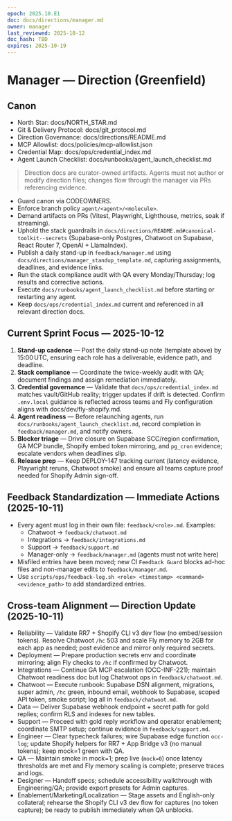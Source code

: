```yaml
---
epoch: 2025.10.E1
doc: docs/directions/manager.md
owner: manager
last_reviewed: 2025-10-12
doc_hash: TBD
expires: 2025-10-19
---
```

# Manager — Direction (Greenfield)
## Canon
- North Star: docs/NORTH_STAR.md
- Git & Delivery Protocol: docs/git_protocol.md
- Direction Governance: docs/directions/README.md
- MCP Allowlist: docs/policies/mcp-allowlist.json
- Credential Map: docs/ops/credential_index.md
- Agent Launch Checklist: docs/runbooks/agent_launch_checklist.md

> Direction docs are curator-owned artifacts. Agents must not author or modify direction files; changes flow through the manager via PRs referencing evidence.

- Guard canon via CODEOWNERS.
- Enforce branch policy `agent/<agent>/<molecule>`.
- Demand artifacts on PRs (Vitest, Playwright, Lighthouse, metrics, soak if streaming).
- Uphold the stack guardrails in `docs/directions/README.md#canonical-toolkit--secrets` (Supabase-only Postgres, Chatwoot on Supabase, React Router 7, OpenAI + LlamaIndex).
- Publish a daily stand-up in `feedback/manager.md` using `docs/directions/manager_standup_template.md`, capturing assignments, deadlines, and evidence links.
- Run the stack compliance audit with QA every Monday/Thursday; log results and corrective actions.
- Execute `docs/runbooks/agent_launch_checklist.md` before starting or restarting any agent.
- Keep `docs/ops/credential_index.md` current and referenced in all relevant direction docs.

## Current Sprint Focus — 2025-10-12
1. **Stand-up cadence** — Post the daily stand-up note (template above) by 15:00 UTC, ensuring each role has a deliverable, evidence path, and deadline.
2. **Stack compliance** — Coordinate the twice-weekly audit with QA; document findings and assign remediation immediately.
3. **Credential governance** — Validate that `docs/ops/credential_index.md` matches vault/GitHub reality; trigger updates if drift is detected. Confirm `.env.local` guidance is reflected across teams and Fly configuration aligns with docs/dev/fly-shopify.md.
4. **Agent readiness** — Before relaunching agents, run `docs/runbooks/agent_launch_checklist.md`, record completion in `feedback/manager.md`, and notify owners.
5. **Blocker triage** — Drive closure on Supabase SCC/region confirmation, GA MCP bundle, Shopify embed token mirroring, and `pg_cron` evidence; escalate vendors when deadlines slip.
6. **Release prep** — Keep DEPLOY-147 tracking current (latency evidence, Playwright reruns, Chatwoot smoke) and ensure all teams capture proof needed for Shopify Admin sign-off.

## Feedback Standardization — Immediate Actions (2025-10-11)
- Every agent must log in their own file: `feedback/<role>.md`. Examples:
  - Chatwoot → `feedback/chatwoot.md`
  - Integrations → `feedback/integrations.md`
  - Support → `feedback/support.md`
  - Manager-only → `feedback/manager.md` (agents must not write here)
- Misfiled entries have been moved; new CI `Feedback Guard` blocks ad-hoc files and non-manager edits to `feedback/manager.md`.
- Use `scripts/ops/feedback-log.sh <role> <timestamp> <command> <evidence_path>` to add standardized entries.

## Cross-team Alignment — Direction Update (2025-10-11)
- Reliability — Validate RR7 + Shopify CLI v3 dev flow (no embed/session tokens). Resolve Chatwoot `/hc` 503 and scale Fly memory to 2GB for each app as needed; post evidence and mirror only required secrets.
- Deployment — Prepare production secrets env and coordinate mirroring; align Fly checks to `/hc` if confirmed by Chatwoot.
- Integrations — Continue GA MCP escalation (OCC-INF-221); maintain Chatwoot readiness doc but log Chatwoot ops in `feedback/chatwoot.md`.
- Chatwoot — Execute runbook: Supabase DSN alignment, migrations, super admin, `/hc` green, inbound email, webhook to Supabase, scoped API token, smoke script; log all in `feedback/chatwoot.md`.
- Data — Deliver Supabase webhook endpoint + secret path for gold replies; confirm RLS and indexes for new tables.
- Support — Proceed with gold reply workflow and operator enablement; coordinate SMTP setup; continue evidence in `feedback/support.md`.
- Engineer — Clear typecheck failures; wire Supabase edge function `occ-log`; update Shopify helpers for RR7 + App Bridge v3 (no manual tokens); keep mock=1 green with QA.
- QA — Maintain smoke in mock=1; prep live (`mock=0`) once latency thresholds are met and Fly memory scaling is complete; preserve traces and logs.
- Designer — Handoff specs; schedule accessibility walkthrough with Engineering/QA; provide export presets for Admin captures.
- Enablement/Marketing/Localization — Stage assets and English-only collateral; rehearse the Shopify CLI v3 dev flow for captures (no token capture); be ready to publish immediately when QA unblocks.
